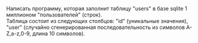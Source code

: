 Написать программу, которая заполнит таблицу "users" в базе sqlite 1 миллионом "пользователей" (строк).   
Таблица состоит из следующих столбцов: "id" (уникальные значения),  
"user" (случайно сгенерированная последовательность из символов A-Z,a-z,0-9, длина 10 символов).
